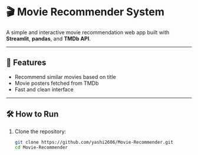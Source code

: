 # 🎬 Movie Recommender System

A simple and interactive movie recommendation web app built with **Streamlit**, **pandas**, and **TMDb API**.

---

## 🚀 Features

- Recommend similar movies based on title
- Movie posters fetched from TMDb
- Fast and clean interface

---

## 🛠️ How to Run

1. Clone the repository:
   ```bash
   git clone https://github.com/yashi2606/Movie-Recommender.git
   cd Movie-Recommender
